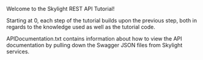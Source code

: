 Welcome to the Skylight REST API Tutorial!

Starting at 0, each step of the tutorial builds upon the previous step, both in regards to the knowledge used as well as the tutorial code.

APIDocumentation.txt contains information about how to view the API documentation by pulling down the Swagger JSON files from Skylight services.
